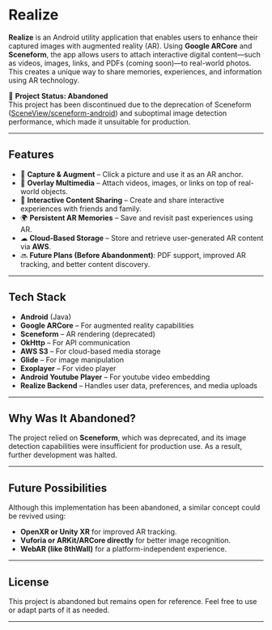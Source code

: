 # Realize  

**Realize** is an Android utility application that enables users to enhance their captured images with augmented reality (AR). Using **Google ARCore** and **Sceneform**, the app allows users to attach interactive digital content—such as videos, images, links, and PDFs (coming soon)—to real-world photos. This creates a unique way to share memories, experiences, and information using AR technology.

🚨 **Project Status: Abandoned**  
This project has been discontinued due to the deprecation of Sceneform ([SceneView/sceneform-android](https://github.com/SceneView/sceneform-android)) and suboptimal image detection performance, which made it unsuitable for production.

---

## Features  

- 📸 **Capture & Augment** – Click a picture and use it as an AR anchor.  
- 🎥 **Overlay Multimedia** – Attach videos, images, or links on top of real-world objects.  
- 🔗 **Interactive Content Sharing** – Create and share interactive experiences with friends and family.  
- 🌍 **Persistent AR Memories** – Save and revisit past experiences using AR.  
- ☁ **Cloud-Based Storage** – Store and retrieve user-generated AR content via **AWS**.  
- 🔜 **Future Plans (Before Abandonment)**: PDF support, improved AR tracking, and better content discovery.

---

## Tech Stack  

- **Android** (Java)  
- **Google ARCore** – For augmented reality capabilities  
- **Sceneform** – AR rendering (deprecated)  
- **OkHttp** – For API communication  
- **AWS S3** – For cloud-based media storage
- **Glide** – For image manipulation
- **Exoplayer** – For video player
- **Android Youtube Player** – For youtube video embedding
- **Realize Backend** – Handles user data, preferences, and media uploads  

---

## Why Was It Abandoned?  

The project relied on **Sceneform**, which was deprecated, and its image detection capabilities were insufficient for production use. As a result, further development was halted.

---

## Future Possibilities  

Although this implementation has been abandoned, a similar concept could be revived using:  
- **OpenXR or Unity XR** for improved AR tracking.  
- **Vuforia or ARKit/ARCore directly** for better image recognition.  
- **WebAR (like 8thWall)** for a platform-independent experience.  

---

## License  

This project is abandoned but remains open for reference. Feel free to use or adapt parts of it as needed.  

---
